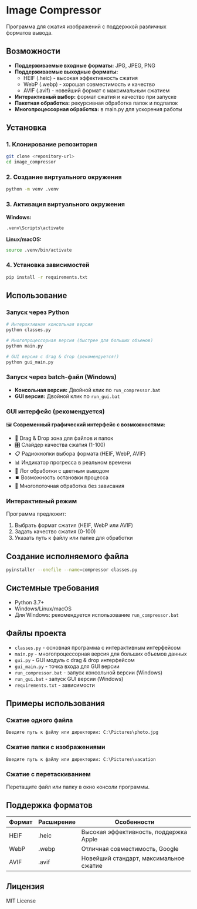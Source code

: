 # Image Compressor

Программа для сжатия изображений с поддержкой различных форматов вывода.

## Возможности

- **Поддерживаемые входные форматы:** JPG, JPEG, PNG
- **Поддерживаемые выходные форматы:**
  - HEIF (.heic) - высокая эффективность сжатия
  - WebP (.webp) - хорошая совместимость и качество
  - AVIF (.avif) - новейший формат с максимальным сжатием
- **Интерактивный выбор:** формат сжатия и качество при запуске
- **Пакетная обработка:** рекурсивная обработка папок и подпапок
- **Многопроцессорная обработка:** в main.py для ускорения работы

## Установка

### 1. Клонирование репозитория
```bash
git clone <repository-url>
cd image_compressor
```

### 2. Создание виртуального окружения
```bash
python -m venv .venv
```

### 3. Активация виртуального окружения
**Windows:**
```bash
.venv\Scripts\activate
```

**Linux/macOS:**
```bash
source .venv/bin/activate
```

### 4. Установка зависимостей
```bash
pip install -r requirements.txt
```

## Использование

### Запуск через Python
```bash
# Интерактивная консольная версия
python classes.py

# Многопроцессорная версия (быстрее для больших объемов)
python main.py

# GUI версия с drag & drop (рекомендуется!)
python gui_main.py
```

### Запуск через batch-файл (Windows)
- **Консольная версия:** Двойной клик по `run_compressor.bat`
- **GUI версия:** Двойной клик по `run_gui.bat`

### GUI интерфейс (рекомендуется)
🖼️ **Современный графический интерфейс с возможностями:**
- 📁 Drag & Drop зона для файлов и папок
- 🎛️ Слайдер качества сжатия (1-100)
- 📋 Радиокнопки выбора формата (HEIF, WebP, AVIF)
- 📊 Индикатор прогресса в реальном времени
- 📝 Лог обработки с цветным выводом
- ⏹️ Возможность остановки процесса
- 🚀 Многопоточная обработка без зависания

### Интерактивный режим
Программа предложит:
1. Выбрать формат сжатия (HEIF, WebP или AVIF)
2. Задать качество сжатия (0-100)
3. Указать путь к файлу или папке для обработки

## Создание исполняемого файла

```bash
pyinstaller --onefile --name=compressor classes.py
```

## Системные требования

- Python 3.7+
- Windows/Linux/macOS
- Для Windows: рекомендуется использование `run_compressor.bat`

## Файлы проекта

- `classes.py` - основная программа с интерактивным интерфейсом
- `main.py` - многопроцессорная версия для больших объемов данных
- `gui.py` - GUI модуль с drag & drop интерфейсом
- `gui_main.py` - точка входа для GUI версии
- `run_compressor.bat` - запуск консольной версии (Windows)
- `run_gui.bat` - запуск GUI версии (Windows)
- `requirements.txt` - зависимости

## Примеры использования

### Сжатие одного файла
```
Введите путь к файлу или директории: C:\Pictures\photo.jpg
```

### Сжатие папки с изображениями
```
Введите путь к файлу или директории: C:\Pictures\vacation
```

### Сжатие с перетаскиванием
Перетащите файл или папку в окно консоли программы.

## Поддержка форматов

| Формат | Расширение | Особенности |
|--------|------------|-------------|
| HEIF | .heic | Высокая эффективность, поддержка Apple |
| WebP | .webp | Отличная совместимость, Google |
| AVIF | .avif | Новейший стандарт, максимальное сжатие |

## Лицензия

MIT License